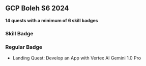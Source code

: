 ## GCP Boleh S6 2024


**14 quests with a minimum of 6 skill badges**

### Skill Badge


### Regular Badge
- Landing Quest: Develop an App with Vertex AI Gemini 1.0 Pro
